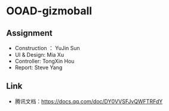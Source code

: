 # OOAD-gizmoball

## Assignment
- Construction ： YuJin Sun
- UI & Design: Mia Xu
- Controller: TongXin Hou
- Report: Steve Yang

## Link
- 腾讯文档：https://docs.qq.com/doc/DY0VVSFJvQWFTRFdY
